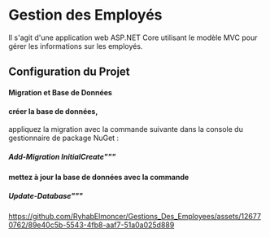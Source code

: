 # Gestion des Employés

 Il s'agit d'une application web ASP.NET Core utilisant le modèle MVC pour gérer les informations sur les employés.

## Configuration du Projet
#### Migration et Base de Données
#### créer la base de données,
appliquez la migration avec la commande suivante dans la console du gestionnaire de package NuGet :
##### Add-Migration InitialCreate"""
#### mettez à jour la base de données avec la commande 
##### Update-Database"""



https://github.com/RyhabElmoncer/Gestions_Des_Employees/assets/126770762/89e40c5b-5543-4fb8-aaf7-51a0a025d889

